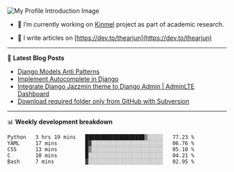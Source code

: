 ![My Profile Introduction Image](https://i.ibb.co/tLFZ15Q/gh.png)

- 🔭 I’m currently working on [Kinmel](https://github.com/thearjun/kinmel) project as part of academic research.

- 📝 I write articles on [https://dev.to/thearjun](https://dev.to/thearjun)

-------

📕 **Latest Blog Posts**
<!-- BLOG-POST-LIST:START -->
- [Django Models Anti Patterns](https://dev.to/thearjun/django-models-anti-patterns-1ma1)
- [Implement Autocomplete in Django](https://dev.to/thearjun/implement-autocomplete-in-django-3h20)
- [Integrate Django Jazzmin theme to Django Admin | AdminLTE Dashboard](https://dev.to/thearjun/integrate-django-jazzmin-theme-to-django-admin-adminlte-dashboard-5aao)
- [Download required folder only from GitHub with Subversion](https://dev.to/thearjun/download-required-folder-only-from-github-with-subversion-2gpc)
<!-- BLOG-POST-LIST:END -->

-------

📊 **Weekly development breakdown**
<!--START_SECTION:waka-->
```text
Python   3 hrs 19 mins   ███████████████████▒░░░░░   77.23 % 
YAML     17 mins         █▓░░░░░░░░░░░░░░░░░░░░░░░   06.76 % 
CSS      13 mins         █▒░░░░░░░░░░░░░░░░░░░░░░░   05.10 % 
C        10 mins         █░░░░░░░░░░░░░░░░░░░░░░░░   04.21 % 
Bash     7 mins          ▓░░░░░░░░░░░░░░░░░░░░░░░░   02.95 % 
```
<!--END_SECTION:waka-->
<img src='https://profile-counter.glitch.me/thearjun/count.svg' width='0px'>
